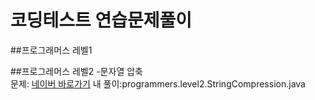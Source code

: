# 코딩테스트 연습문제풀이

##프로그래머스 레벨1


##프로그레머스 레벨2
 -문자열 압축  
  문제: [네이버 바로가기](http://www.naver.com/)
  내 풀이:programmers.level2.StringCompression.java
